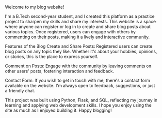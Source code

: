 Welcome to my blog website!

I'm a B.Tech second-year student, and I created this platform as a practice project to sharpen my skills and share my interests. This website is a space where anyone can register or log in to create and share blog posts about various topics. Once registered, users can engage with others by commenting on their posts, making it a lively and interactive community.

Features of the Blog Create and Share Posts: Registered users can create blog posts on any topic they like. Whether it's about your hobbies, opinions, or stories, this is the place to express yourself.

Comment on Posts: Engage with the community by leaving comments on other users' posts, fostering interaction and feedback.

Contact Form: If you wish to get in touch with me, there's a contact form available on the website. I'm always open to feedback, suggestions, or just a friendly chat.

This project was built using Python, Flask, and SQL, reflecting my journey in learning and applying web development skills. I hope you enjoy using the site as much as I enjoyed building it. Happy blogging!
